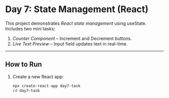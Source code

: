 # Day 7: State Management (React)

This project demonstrates *React state management* using useState.  
Includes two mini tasks:

1. *Counter Component* – Increment and Decrement buttons.
2. *Live Text Preview* – Input field updates text in real-time.

---

##  How to Run
1. Create a new React app:
   ```bash
   npx create-react-app day7-task
   cd day7-task